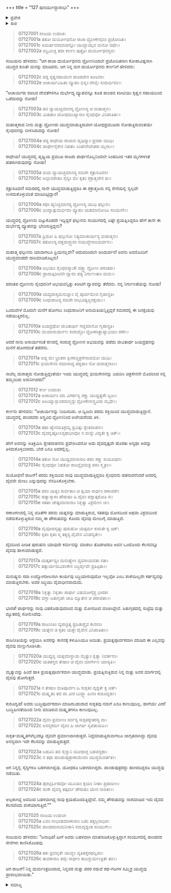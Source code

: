 +++
title = "127 ಪುನರ್ಯುದ್ಧಾರಂಭಃ"
+++

<details><summary>ಪ್ರವೇಶ</summary>


।।   ಓಂ ಓಂ ನಮೋ ನಾರಾಯಣಾಯ।।   ಶ್ರೀ ವೇದವ್ಯಾಸಾಯ ನಮಃ ।।

ಶ್ರೀ ಕೃಷ್ಣದ್ವೈಪಾಯನ ವೇದವ್ಯಾಸ ವಿರಚಿತ  

**ಶ್ರೀ ಮಹಾಭಾರತ**

**ದ್ರೋಣ ಪರ್ವ**

**ಜಯದ್ರಥವಧ ಪರ್ವ**

**ಅಧ್ಯಾಯ 127**

</details>

<details><summary>ಸಾರ</summary>

ದುರ್ಯೋಧನನುದ ದ್ರೋಣನನ್ನು ನಿಂದಿಸಿ ಕರ್ಣನೊಡನೆ ಮಾತನಾಡಲು ಕರ್ಣನು ಅವನಿಗೆ ದ್ರೋಣನನ್ನು ನಿಂದಿಸಬೇಡ; ಜಯದ್ರಥನು ವಧಿಸಲ್ಪಟ್ಟಿದುದು ದೈವದೃಷ್ಟವು ಎನ್ನುವುದು (1-26).


</details>



> 07127001 ಸಂಜಯ ಉವಾಚ।   
07127001a ತತೋ ದುರ್ಯೋಧನೋ ರಾಜಾ ದ್ರೋಣೇನೈವಂ ಪ್ರಚೋದಿತಃ।   
07127001c ಅಮರ್ಷವಶಮಾಪನ್ನೋ ಯುದ್ಧಾಯೈವ ಮನೋ ದಧೇ।।   
07127002a ಅಬ್ರವೀಚ್ಚ ತದಾ ಕರ್ಣಂ ಪುತ್ರೋ ದುರ್ಯೋಧನಸ್ತವ।

ಸಂಜಯನು ಹೇಳಿದನು: “ಆಗ ರಾಜಾ ದುರ್ಯೋಧನನು ದ್ರೋಣನಿಂದಲೇ ಪ್ರಚೋದಿತನಾಗಿ ಕೋಪಾವಿಷ್ಟನಾಗಿ ಯುದ್ಧದ ಕುರಿತೇ ಮನಸ್ಸು ಮಾಡಿದನು. ಆಗ ನಿನ್ನ ಮಗ ದುರ್ಯೋಧನನು ಕರ್ಣನಿಗೆ ಹೇಳಿದನು:

> 07127002c ಪಶ್ಯ ಕೃಷ್ಣಸಹಾಯೇನ ಪಾಂಡವೇನ ಕಿರೀಟಿನಾ।   
07127002e ಆಚಾರ್ಯವಿಹಿತಂ ವ್ಯೂಹಂ ಭಿನ್ನಂ ದೇವೈಃ ಸುದುರ್ಭಿದಂ।।

“ಆಚಾರ್ಯರು ರಚಿಸಿದ ದೇವತೆಗಳಿಗೂ ದುರ್ಭೇದ್ಯ ವ್ಯೂಹವನ್ನೂ ಕೂಡ ಪಾಂಡವ ಕಿರೀಟಿಯು ಕೃಷ್ಣನ ಸಹಾಯದಿಂದ ಒಡೆದುದನ್ನು ನೋಡು!

> 07127003a ತವ ವ್ಯಾಯಚ್ಚಮಾನಸ್ಯ ದ್ರೋಣಸ್ಯ ಚ ಮಹಾತ್ಮನಃ।   
07127003c ಮಿಷತಾಂ ಯೋಧಮುಖ್ಯಾನಾಂ ಸೈಂಧವೋ ವಿನಿಪಾತಿತಃ।।

ಮಹಾತ್ಮರಾದ ನೀನು ಮತ್ತು ದ್ರೋಣರು ಯುದ್ಧಮಾಡುತ್ತಿರುವಾಗ ಯೋಧಪ್ರಮುಖರು ನೋಡುತ್ತಿರುವಂತೆಯೇ ಸೈಂಧವನನ್ನು ಬೀಳಿಸಿದುದನ್ನು ನೋಡು!

> 07127004a ಪಶ್ಯ ರಾಧೇಯ ರಾಜಾನಃ ಪೃಥಿವ್ಯಾಂ ಪ್ರವರಾ ಯುಧಿ।   
07127004c ಪಾರ್ಥೇನೈಕೇನ ನಿಹತಾಃ ಸಿಂಹೇನೇವೇತರಾ ಮೃಗಾಃ।।

ರಾಧೇಯ! ಯುದ್ಧದಲ್ಲಿ ಪೃಥ್ವಿಯ ಪ್ರಮುಖ ರಾಜರು ಪಾರ್ಥನೊಬ್ಬನಿಂದಲೇ ಸಿಂಹದಿಂದ ಇತರ ಮೃಗಗಳಂತೆ ಹತರಾಗಿರುವುದನ್ನು ನೋಡು!

> 07127005a ಮಮ ವ್ಯಾಯಚ್ಚಮಾನಸ್ಯ ಸಮರೇ ಶತ್ರುಸೂದನ।   
07127005c ಅಲ್ಪಾವಶೇಷಂ ಸೈನ್ಯಂ ಮೇ ಕೃತಂ ಶಕ್ರಾತ್ಮಜೇನ ಹ।।

ಶತ್ರುಸೂದನ! ಸಮರದಲ್ಲಿ ನಾನೇ ಯುದ್ಧಮಾಡುತ್ತಿದ್ದರೂ ಈ ಶಕ್ರಾತ್ಮಜನು ನನ್ನ ಸೇನೆಯಲ್ಲಿ ಸ್ವಲ್ಪವೇ ಉಳಿದುಕೊಳ್ಳುವಂತೆ ಮಾಡಿಬಿಟ್ಟಿದ್ದಾನೆ!

> 07127006a ಕಥಂ ಹ್ಯನಿಚ್ಚಮಾನಸ್ಯ ದ್ರೋಣಸ್ಯ ಯುಧಿ ಫಲ್ಗುನಃ।   
07127006c ಭಿಂದ್ಯಾತ್ಸುದುರ್ಭಿದಂ ವ್ಯೂಹಂ ಯತಮಾನೋಽಪಿ ಸಂಯುಗೇ।।

ಯುದ್ಧದಲ್ಲಿ ದ್ರೋಣನು ಬಿಟ್ಟುಕೊಡದೇ ಇದ್ದಿದ್ದರೆ ಫಲ್ಗುನನು ಸಂಯುಗದಲ್ಲಿ ಎಷ್ಟೇ ಪ್ರಯತ್ನಿಸಿದ್ದರೂ ಹೇಗೆ ತಾನೇ ಈ ದುರ್ಭೇದ್ಯ ವ್ಯೂಹವನ್ನು ಭೇದಿಸುತ್ತಿದ್ದನು?

> 07127007a ಪ್ರಿಯೋ ಹಿ ಫಲ್ಗುನೋ ನಿತ್ಯಮಾಚಾರ್ಯಸ್ಯ ಮಹಾತ್ಮನಃ।   
07127007c ತತೋಽಸ್ಯ ದತ್ತವಾನ್ದ್ವಾರಂ ನಯುದ್ಧೇನಾರಿಮರ್ದನ।।

ಮಹಾತ್ಮ ಫಲ್ಗುನನು ಯಾವಾಗಲೂ  ಪ್ರಿಯನಲ್ಲವೇ? ಆದುದರಿಂದಲೇ ಅರಿಮರ್ದನ! ಅವನು ಅವನೊಂದಿಗೆ ಯುದ್ಧಮಾಡದೇ ದಾರಿಮಾಡಿಕೊಟ್ಟನು!

> 07127008a ಅಭಯಂ ಸೈಂಧವಸ್ಯಾಜೌ ದತ್ತ್ವಾ ದ್ರೋಣಃ ಪರಂತಪಃ।   
07127008c ಪ್ರಾದಾತ್ಕಿರೀಟಿನೇ ದ್ವಾರಂ ಪಶ್ಯ ನಿರ್ಗುಣತಾಂ ಮಮ।।

ಪರಂತಪ ದ್ರೋಣನು ಸೈಂಧವನಿಗೆ ಅಭಯವನ್ನಿತ್ತು ಕಿರೀಟಿಗೆ ದ್ವಾರವನ್ನು ತೆರೆದನು. ನನ್ನ ನಿರ್ಗುಣತೆಯನ್ನು ನೋಡು!

> 07127009a ಯದ್ಯದಾಸ್ಯಮನುಜ್ಞಾಂ ವೈ ಪೂರ್ವಮೇವ ಗೃಹಾನ್ಪ್ರತಿ।   
07127009c ಸಿಂಧುರಾಜಸ್ಯ ಸಮರೇ ನಾಭವಿಷ್ಯಜ್ಜನಕ್ಷಯಃ।।

ಒಂದುವೇಳೆ ಮೊದಲೇ ಮನೆಗೆ ಹೋಗಲು ಸಿಂಧುರಾಜನಿಗೆ ಅನುಮತಿಯನ್ನಿತ್ತಿದ್ದರೆ ಸಮರದಲ್ಲಿ ಈ ಜನಕ್ಷಯವು ನಡೆಯುತ್ತಿರಲಿಲ್ಲ.

> 07127010a ಜಯದ್ರಥೋ ಜೀವಿತಾರ್ಥೀ ಗಚ್ಚಮಾನೋ ಗೃಹಾನ್ಪ್ರತಿ।   
07127010c ಮಯಾನಾರ್ಯೇಣ ಸಂರುದ್ಧೋ ದ್ರೋಣಾತ್ಪ್ರಾಪ್ಯಾಭಯಂ ರಣೇ।।

ಆದರೆ ನಾನು ಅನಾರ್ಯನಂತೆ ರಣದಲ್ಲಿ ಸಂರುದ್ಧ ದ್ರೋಣನ ಅಭಯವನ್ನು ಪಡೆದು ಜೀವಿತಾರ್ಥ ಜಯದ್ರಥನನ್ನು ಮನೆಗೆ ಹೋಗದಂತೆ ತಡೆದೆನು.

> 07127011a ಅದ್ಯ ಮೇ ಭ್ರಾತರಃ ಕ್ಷೀಣಾಶ್ಚಿತ್ರಸೇನಾದಯೋ ಯುಧಿ।   
07127011c ಭೀಮಸೇನಂ ಸಮಾಸಾದ್ಯ ಪಶ್ಯತಾಂ ನೋ ದುರಾತ್ಮನಾಂ।।

ನಾವೆಲ್ಲ ದುರಾತ್ಮರು ನೋಡುತ್ತಿದ್ದಂತೆಯೇ ಇಂದು ಯುದ್ಧದಲ್ಲಿ ಭೀಮಸೇನನನ್ನು ಎದುರಿಸಿ ಚಿತ್ರಸೇನನೇ ಮೊದಲಾದ ನನ್ನ ತಮ್ಮಂದಿರು ಅಸುನೀಗಿದರು!”

> 07127012 ಕರ್ಣ ಉವಾಚ।   
07127012a ಆಚಾರ್ಯಂ ಮಾ ವಿಗರ್ಹಸ್ವ ಶಕ್ತ್ಯಾ ಯುಧ್ಯತ್ಯಸೌ ದ್ವಿಜಃ।   
07127012c ಅಜಯ್ಯಾನ್ಪಾಂಡವಾನ್ಮನ್ಯೇ ದ್ರೋಣೇನಾಸ್ತ್ರವಿದಾ ಮೃಧೇ।।

ಕರ್ಣನು ಹೇಳಿದನು: “ಆಚಾರ್ಯನನ್ನು ನಿಂದಿಸದಿರು. ಆ ದ್ವಿಜನು ಪರಮ ಶಕ್ತಿಯಿಂದ ಯುದ್ಧಮಾಡುತ್ತಿದ್ದಾನೆ. ಯುದ್ಧದಲ್ಲಿ ಪಾಂಡವರು ಅಸ್ತ್ರವಿದ ದ್ರೋಣನಿಂದ ಅಜೇಯರೆಂದು ತಿಳಿ.

> 07127013a ತಥಾ ಹ್ಯೇನಮತಿಕ್ರಮ್ಯ ಪ್ರವಿಷ್ಟಃ ಶ್ವೇತವಾಹನಃ।   
07127013c ದೈವದೃಷ್ಟೋಽನ್ಯಥಾಭಾವೋ ನ ಮನ್ಯೇ ವಿದ್ಯತೇ ಕ್ವ ಚಿತ್।।

ಹೇಗೆ ಅವನನ್ನು ಅತಿಕ್ರಮಿಸಿ ಶ್ವೇತವಾಹನನು ಪ್ರವೇಶಿಸಿದನೋ ಅದು ದೈವದೃಷ್ಟವೇ ಹೊರತು ಅನ್ಯಥಾ ಅದನ್ನು ತಿಳಿದುಕೊಳ್ಳಬಾರದು. ಬೇರೆ ಏನೂ ಅದರಲ್ಲಿಲ್ಲ.

> 07127014a ತತೋ ನೋ ಯುಧ್ಯಮಾನಾನಾಂ ಪರಂ ಶಕ್ತ್ಯಾ ಸುಯೋಧನ।   
07127014c ಸೈಂಧವೋ ನಿಹತೋ ರಾಜನ್ದೈವಮತ್ರ ಪರಂ ಸ್ಮೃತಂ।।

ಸುಯೋಧನ! ರಾಜನ್! ಪರಮ ಶಕ್ತಿಯಿಂದ ನಾವು ಯುದ್ಧಮಾಡುತ್ತಿದ್ದರೂ ಸೈಂಧವನು ಹತನಾದನೆಂದರೆ ಅದರಲ್ಲಿ ದೈವವೇ ಮೇಲು ಎನ್ನುವುದನ್ನು ನೆನಪಿಸಿಕೊಳ್ಳಬೇಕು.

> 07127015a ಪರಂ ಯತ್ನಂ ಕುರ್ವತಾಂ ಚ ತ್ವಯಾ ಸಾರ್ಧಂ ರಣಾಜಿರೇ।   
07127015c ಹತ್ವಾಸ್ಮಾಕಂ ಪೌರುಷಂ ಹಿ ದೈವಂ ಪಶ್ಚಾತ್ಕರೋತಿ ನಃ।   
07127015e ಸತತಂ ಚೇಷ್ಟಮಾನಾನಾಂ ನಿಕೃತ್ಯಾ ವಿಕ್ರಮೇಣ ಚ।।

ರಣಾಂಗಣದಲ್ಲಿ ನಿನ್ನ ಜೊತೆಗೇ ಪರಮ ಯತ್ನವನ್ನು ಮಾಡುತ್ತಿರುವ, ಸತತವೂ ಮೋಸದಿಂದ ಅಥವಾ ವಿಕ್ರಮದಿಂದ ನಡೆದುಕೊಳ್ಳುತ್ತಿರುವ ನಮ್ಮ ಈ ಪೌರುಷವನ್ನು ಕೊಂದು ದೈವವು ಮೇಲುಗೈ ಮಾಡುತ್ತಿದೆ.

> 07127016a ದೈವೋಪಸೃಷ್ಟಃ ಪುರುಷೋ ಯತ್ಕರ್ಮ ಕುರುತೇ ಕ್ವ ಚಿತ್।   
07127016c ಕೃತಂ ಕೃತಂ ಸ್ಮ ತತ್ತಸ್ಯ ದೈವೇನ ವಿನಿಹನ್ಯತೇ।।

ದೈವದಿಂದ ಪೀಡಿತ ಪುರುಷನು ಯಾವುದೇ ಕರ್ಮವನ್ನು ಮಾಡಲು ತೊಡಗಿದರೂ ಅವನ ಒಂದೊಂದು ಕೆಲಸವನ್ನೂ ದೈವವು ಹಾಳುಮಾಡುತ್ತದೆ.

> 07127017a ಯತ್ಕರ್ತವ್ಯಂ ಮನುಷ್ಯೇಣ ವ್ಯವಸಾಯವತಾ ಸತಾ।   
07127017c ತತ್ಕಾರ್ಯಮವಿಶಂಕೇನ ಸಿದ್ಧಿರ್ದೈವೇ ಪ್ರತಿಷ್ಠಿತಾ।।

ಮನುಷ್ಯನು ಸದಾ ಉದ್ಯೋಗಶೀಲನಾಗಿ ಕಾರ್ಯವು ಸಿದ್ಧಿಯಾಗುವುದೋ ಇಲ್ಲವೋ ಎಂಬ ಶಂಕೆಯಿಲ್ಲದೇ ಕರ್ತವ್ಯವನ್ನು ಮಾಡುತ್ತಿರಬೇಕು. ಅದರ ಸಿದ್ಧಿಯು ದೈವಾಧೀನವಾದುದು.

> 07127018a ನಿಕೃತ್ಯಾ ನಿಕೃತಾಃ ಪಾರ್ಥಾ ವಿಷಯೋಗೈಶ್ಚ ಭಾರತ।   
07127018c ದಗ್ಧಾ ಜತುಗೃಹೇ ಚಾಪಿ ದ್ಯೂತೇನ ಚ ಪರಾಜಿತಾಃ।।

ಭಾರತ! ಪಾರ್ಥರನ್ನು ನಾವು ವಿಷಕೊಡುವುದರಿಂದ ಮತ್ತು ಮೋಸದಿಂದ ವಂಚಿಸಿದ್ದೇವೆ. ಜತುಗೃಹದಲ್ಲಿ ಸುಟ್ಟೆವು ಮತ್ತು ದ್ಯೂತದಲ್ಲಿ ಸೋಲಿಸಿದೆವು.

> 07127019a ರಾಜನೀತಿಂ ವ್ಯಪಾಶ್ರಿತ್ಯ ಪ್ರಹಿತಾಶ್ಚೈವ ಕಾನನಂ।   
07127019c ಯತ್ನೇನ ಚ ಕೃತಂ ಯತ್ತೇ ದೈವೇನ ವಿನಿಪಾತಿತಂ।।

ರಾಜನೀತಿಯನ್ನು ಆಶ್ರಯಿಸಿ ಅವರನ್ನು ಕಾನನಕ್ಕೆ ಕಳುಹಿಸಿಯೂ ಆಯಿತು. ಪ್ರಯತ್ನಪೂರ್ವಕವಾಗಿ ಮಾಡಿದ ಈ ಎಲ್ಲವನ್ನು ದೈವವು ಮಣ್ಣುಗೂಡಿಸಿತು.

> 07127020a ಯುಧ್ಯಸ್ವ ಯತ್ನಮಾಸ್ಥಾಯ ಮೃತ್ಯುಂ ಕೃತ್ವಾ ನಿವರ್ತನಂ।   
07127020c ಯತತಸ್ತವ ತೇಷಾಂ ಚ ದೈವಂ ಮಾರ್ಗೇಣ ಯಾಸ್ಯತಿ।।

ಮೃತ್ಯುವನ್ನು ಹಿಂದೆ ಹಾಕಿ ಪ್ರಯತ್ನಪೂರ್ವಕವಾಗಿ ಯುದ್ಧಮಾಡು. ಪ್ರಯತ್ನಿಸುತ್ತಿರುವ ನಿನ್ನ ಮತ್ತು ಅವರ ಮಾರ್ಗದಲ್ಲಿ ದೈವವು ಹೋಗುತ್ತದೆ.

> 07127021a ನ ತೇಷಾಂ ಮತಿಪೂರ್ವಂ ಹಿ ಸುಕೃತಂ ದೃಶ್ಯತೇ ಕ್ವ ಚಿತ್।   
07127021c ದುಷ್ಕೃತಂ ತವ ವಾ ವೀರ ಬುದ್ಧ್ಯಾ ಹೀನಂ ಕುರೂದ್ವಹ।।

ಕುರೂದ್ವಹ! ಅವರು ಬುದ್ಧಿಪೂರ್ವಕವಾಗಿ ಮಾಡಿರಬಹುದಾದ ಸುಕೃತವು ನಮಗೆ ಏನೂ ಕಾಣುವುದಿಲ್ಲ. ಹಾಗೆಯೇ ವೀರ! ಬುದ್ಧಿಹೀನತೆಯಿಂದ ನೀನು ಮಾಡಿರುವ ದುಷ್ಕೃತಗಳೂ ಕಾಣುವುದಿಲ್ಲ.

> 07127022a ದೈವಂ ಪ್ರಮಾಣಂ ಸರ್ವಸ್ಯ ಸುಕೃತಸ್ಯೇತರಸ್ಯ ವಾ।   
07127022c ಅನನ್ಯಕರ್ಮ ದೈವಂ ಹಿ ಜಾಗರ್ತಿ ಸ್ವಪತಾಮಪಿ।।

ಸುಕೃತ-ದುಷ್ಕೃತಗಳೆಲ್ಲವಕ್ಕೂ ದೈವವೇ ಪ್ರಮಾಣವಾಗಿರುತ್ತದೆ. ನಿದ್ದೆಮಾಡುತ್ತಿರುವಾಗಲೂ ಜಾಗೃತವಾಗಿದ್ದು ದೈವವು ಅನನ್ಯವಾಗಿ ಇದೇ ಕೆಲಸವನ್ನು ಮಾಡುತ್ತಿರುತ್ತದೆ.

> 07127023a ಬಹೂನಿ ತವ ಸೈನ್ಯಾನಿ ಯೋಧಾಶ್ಚ ಬಹವಸ್ತಥಾ।   
07127023c ನ ತಥಾ ಪಾಂಡುಪುತ್ರಾಣಾಮೇವಂ ಯುದ್ಧಮವರ್ತತ।।

ಆಗ ನಿನ್ನಲ್ಲಿ ಸೈನ್ಯಗಳೂ ಬಹಳವಾಗಿದ್ದವು. ಯೋಧರೂ ಬಹಳವಾಗಿದ್ದರು. ಪಾಂಡುಪುತ್ರರದ್ದು ಹಾಗಿರದಿದ್ದರೂ ಯುದ್ಧವು ನಡೆಯಿತು.

> 07127024a ತೈರಲ್ಪೈರ್ಬಹವೋ ಯೂಯಂ ಕ್ಷಯಂ ನೀತಾಃ ಪ್ರಹಾರಿಣಃ।   
07127024c  ಶಂಕೇ ದೈವಸ್ಯ ತತ್ಕರ್ಮ ಪೌರುಷಂ ಯೇನ ನಾಶಿತಂ।।

ಅಲ್ಪರಾಗಿದ್ದ ಅವರಿಂದ ಬಹಳವಾಗಿದ್ದ ನಾವು ಕ್ಷಯಹೊಂದುತ್ತಿದ್ದೇವೆ. ನಮ್ಮ ಪೌರುಷವನ್ನು ನಾಶಮಾಡಿದ ಇದು ದೈವದ ಕೆಲಸವೆಂದು ಶಂಕೆಯಾಗುತ್ತಿದೆ.””

> 07127025 ಸಂಜಯ ಉವಾಚ।   
07127025a ಏವಂ ಸಂಭಾಷಮಾಣಾನಾಂ ಬಹು ತತ್ತಜ್ಜನಾಧಿಪ।   
07127025c ಪಾಂಡವಾನಾಮನೀಕಾನಿ ಸಮದೃಶ್ಯಂತ ಸಂಯುಗೇ।।

ಸಂಜಯನು ಹೇಳಿದನು: “ಜನಾಧಿಪ! ಹೀಗೆ ಅವರು ಬಹಳವಾಗಿ ಮಾತನಾಡಿಕೊಳ್ಳುತ್ತಿದ್ದಾಗ ಸಂಯುಗದಲ್ಲಿ ಪಾಂಡವರ ಸೇನೆಗಳು ಕಾಣಿಸಿಕೊಂಡವು.

> 07127026a ತತಃ ಪ್ರವವೃತೇ ಯುದ್ಧಂ ವ್ಯತಿಷಕ್ತರಥದ್ವಿಪಂ।   
07127026c ತಾವಕಾನಾಂ ಪರೈಃ ಸಾರ್ಧಂ ರಾಜನ್ದುರ್ಮಂತ್ರಿತೇ ತವ।।

ಆಗ ರಾಜನ್! ನಿನ್ನ ದುರ್ಮಂತ್ರದಿಂದಾದ, ನಿನ್ನವರ ಮತ್ತು ಪರರ ನಡುವೆ ರಥ-ಗಜಗಳ ಸಮ್ಮಿಶ್ರ ಯುದ್ಧವು ಪ್ರಾರಂಭವಾಯಿತು.”


<details><summary>ಸಮಾಪ್ತಿ</summary>


ಇತಿ ಶ್ರೀ ಮಹಾಭಾರತೇ ದ್ರೋಣ ಪರ್ವಣಿ ಜಯದ್ರಥವಧ ಪರ್ವಣಿ ಪುನರ್ಯುದ್ಧಾರಂಭೇ ಸಪ್ತವಿಂಶಾಧಿಕಶತತಮೋಽಧ್ಯಾಯಃ ।।  
ಇದು ಶ್ರೀ ಮಹಾಭಾರತದಲ್ಲಿ ದ್ರೋಣ ಪರ್ವದಲ್ಲಿ ಜಯದ್ರಥವಧ ಪರ್ವದಲ್ಲಿ ಪುನರ್ಯುದ್ಧಾರಂಭ ಎನ್ನುವ ನೂರಾಇಪ್ಪತ್ತೇಳನೇ ಅಧ್ಯಾಯವು.  
ಇತಿ ಶ್ರೀ ಮಹಾಭಾರತೇ ದ್ರೋಣ ಪರ್ವಣಿ ಜಯದ್ರಥವಧ ಪರ್ವಃ।  
ಇದು ಶ್ರೀ ಮಹಾಭಾರತದಲ್ಲಿ ದ್ರೋಣ ಪರ್ವದಲ್ಲಿ ಜಯದ್ರಥವಧ ಪರ್ವವು.  
ಇದೂವರೆಗಿನ ಒಟ್ಟು ಮಹಾಪರ್ವಗಳು-6/18, ಉಪಪರ್ವಗಳು-69/100, ಅಧ್ಯಾಯಗಳು-1104/1995, ಶ್ಲೋಕಗಳು-38703/73784.


</details>
